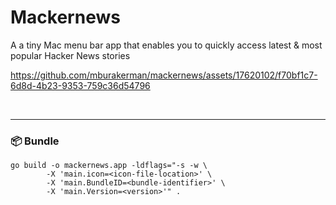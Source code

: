 # Mackernews

A a tiny Mac menu bar app that enables you to quickly access latest & most popular Hacker News stories

https://github.com/mburakerman/mackernews/assets/17620102/f70bf1c7-6d8d-4b23-9353-759c36d54796

<br />
<hr />

### 📦 Bundle

```
go build -o mackernews.app -ldflags="-s -w \
        -X 'main.icon=<icon-file-location>' \
        -X 'main.BundleID=<bundle-identifier>' \
        -X 'main.Version=<version>'" .
```

